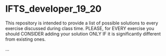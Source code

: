 # IFTS_developer_19_20

This repository is intended to provide a list of possible solutions to every exercise discussed during class time. 
PLEASE, for EVERY exercise you should CONSIDER adding your solution ONLY IF it is significantly different from existing ones.

...
